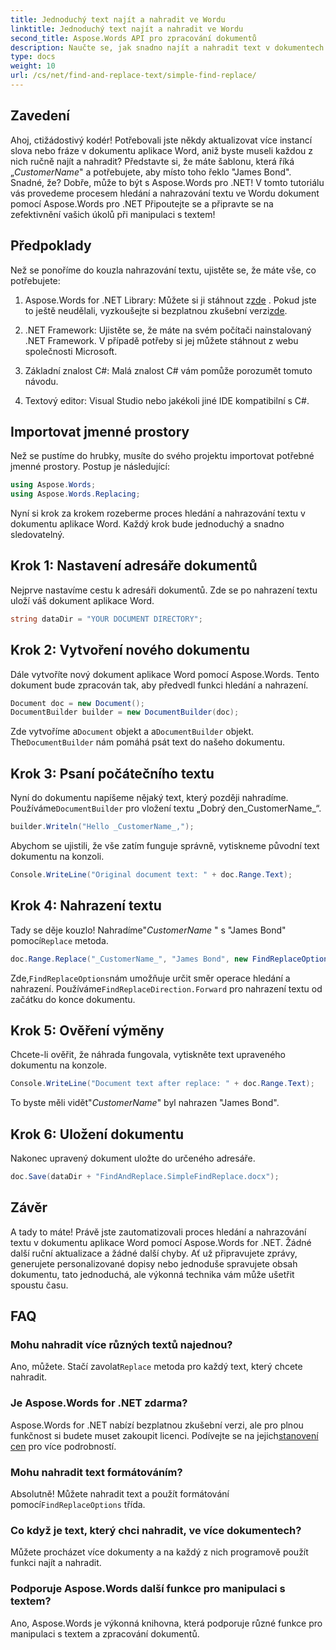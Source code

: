 ```yaml
---
title: Jednoduchý text najít a nahradit ve Wordu
linktitle: Jednoduchý text najít a nahradit ve Wordu
second_title: Aspose.Words API pro zpracování dokumentů
description: Naučte se, jak snadno najít a nahradit text v dokumentech aplikace Word pomocí Aspose.Words for .NET. Včetně průvodce krok za krokem.
type: docs
weight: 10
url: /cs/net/find-and-replace-text/simple-find-replace/
---
```

## Zavedení

Ahoj, ctižádostivý kodér! Potřebovali jste někdy aktualizovat více instancí slova nebo fráze v dokumentu aplikace Word, aniž byste museli každou z nich ručně najít a nahradit? Představte si, že máte šablonu, která říká „_CustomerName_" a potřebujete, aby místo toho řeklo "James Bond". Snadné, že? Dobře, může to být s Aspose.Words pro .NET! V tomto tutoriálu vás provedeme procesem hledání a nahrazování textu ve Wordu dokument pomocí Aspose.Words pro .NET Připoutejte se a připravte se na zefektivnění vašich úkolů při manipulaci s textem!

## Předpoklady

Než se ponoříme do kouzla nahrazování textu, ujistěte se, že máte vše, co potřebujete:

1.  Aspose.Words for .NET Library: Můžete si ji stáhnout z[zde](https://releases.aspose.com/words/net/) . Pokud jste to ještě neudělali, vyzkoušejte si bezplatnou zkušební verzi[zde](https://releases.aspose.com/).

2. .NET Framework: Ujistěte se, že máte na svém počítači nainstalovaný .NET Framework. V případě potřeby si jej můžete stáhnout z webu společnosti Microsoft.

3. Základní znalost C#: Malá znalost C# vám pomůže porozumět tomuto návodu.

4. Textový editor: Visual Studio nebo jakékoli jiné IDE kompatibilní s C#.

## Importovat jmenné prostory

Než se pustíme do hrubky, musíte do svého projektu importovat potřebné jmenné prostory. Postup je následující:

```csharp
using Aspose.Words;
using Aspose.Words.Replacing;
```

Nyní si krok za krokem rozeberme proces hledání a nahrazování textu v dokumentu aplikace Word. Každý krok bude jednoduchý a snadno sledovatelný.

## Krok 1: Nastavení adresáře dokumentů

Nejprve nastavíme cestu k adresáři dokumentů. Zde se po nahrazení textu uloží váš dokument aplikace Word.

```csharp
string dataDir = "YOUR DOCUMENT DIRECTORY";
```

## Krok 2: Vytvoření nového dokumentu

Dále vytvoříte nový dokument aplikace Word pomocí Aspose.Words. Tento dokument bude zpracován tak, aby předvedl funkci hledání a nahrazení.

```csharp
Document doc = new Document();
DocumentBuilder builder = new DocumentBuilder(doc);
```

 Zde vytvoříme a`Document` objekt a a`DocumentBuilder` objekt. The`DocumentBuilder` nám pomáhá psát text do našeho dokumentu.

## Krok 3: Psaní počátečního textu

 Nyní do dokumentu napíšeme nějaký text, který později nahradíme. Používáme`DocumentBuilder` pro vložení textu „Dobrý den_CustomerName_“.

```csharp
builder.Writeln("Hello _CustomerName_,");
```

Abychom se ujistili, že vše zatím funguje správně, vytiskneme původní text dokumentu na konzoli.

```csharp
Console.WriteLine("Original document text: " + doc.Range.Text);
```

## Krok 4: Nahrazení textu

Tady se děje kouzlo! Nahradíme"_CustomerName_ " s "James Bond" pomocí`Replace` metoda. 

```csharp
doc.Range.Replace("_CustomerName_", "James Bond", new FindReplaceOptions(FindReplaceDirection.Forward));
```

 Zde,`FindReplaceOptions`nám umožňuje určit směr operace hledání a nahrazení. Používáme`FindReplaceDirection.Forward` pro nahrazení textu od začátku do konce dokumentu.

## Krok 5: Ověření výměny

Chcete-li ověřit, že náhrada fungovala, vytiskněte text upraveného dokumentu na konzole.

```csharp
Console.WriteLine("Document text after replace: " + doc.Range.Text);
```

To byste měli vidět"_CustomerName_" byl nahrazen "James Bond".

## Krok 6: Uložení dokumentu

Nakonec upravený dokument uložte do určeného adresáře.

```csharp
doc.Save(dataDir + "FindAndReplace.SimpleFindReplace.docx");
```

## Závěr

A tady to máte! Právě jste zautomatizovali proces hledání a nahrazování textu v dokumentu aplikace Word pomocí Aspose.Words for .NET. Žádné další ruční aktualizace a žádné další chyby. Ať už připravujete zprávy, generujete personalizované dopisy nebo jednoduše spravujete obsah dokumentu, tato jednoduchá, ale výkonná technika vám může ušetřit spoustu času.

## FAQ

### Mohu nahradit více různých textů najednou?
 Ano, můžete. Stačí zavolat`Replace` metoda pro každý text, který chcete nahradit.

### Je Aspose.Words for .NET zdarma?
Aspose.Words for .NET nabízí bezplatnou zkušební verzi, ale pro plnou funkčnost si budete muset zakoupit licenci. Podívejte se na jejich[stanovení cen](https://purchase.aspose.com/buy) pro více podrobností.

### Mohu nahradit text formátováním?
 Absolutně! Můžete nahradit text a použít formátování pomocí`FindReplaceOptions` třída.

### Co když je text, který chci nahradit, ve více dokumentech?
Můžete procházet více dokumenty a na každý z nich programově použít funkci najít a nahradit.

### Podporuje Aspose.Words další funkce pro manipulaci s textem?
Ano, Aspose.Words je výkonná knihovna, která podporuje různé funkce pro manipulaci s textem a zpracování dokumentů.